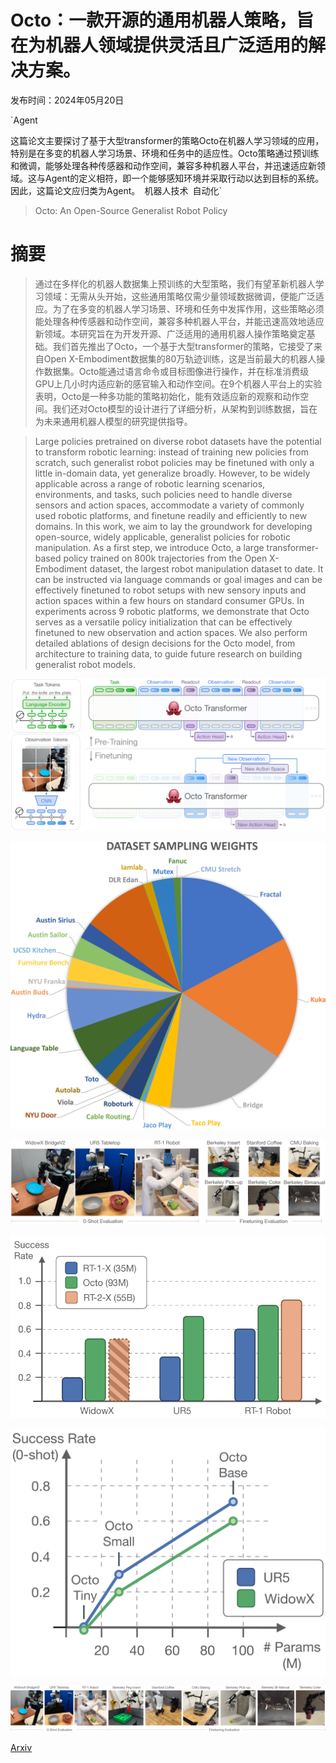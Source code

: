 # Octo：一款开源的通用机器人策略，旨在为机器人领域提供灵活且广泛适用的解决方案。

发布时间：2024年05月20日

`Agent

这篇论文主要探讨了基于大型transformer的策略Octo在机器人学习领域的应用，特别是在多变的机器人学习场景、环境和任务中的适应性。Octo策略通过预训练和微调，能够处理各种传感器和动作空间，兼容多种机器人平台，并迅速适应新领域。这与Agent的定义相符，即一个能够感知环境并采取行动以达到目标的系统。因此，这篇论文应归类为Agent。` `机器人技术` `自动化`

> Octo: An Open-Source Generalist Robot Policy

# 摘要

> 通过在多样化的机器人数据集上预训练的大型策略，我们有望革新机器人学习领域：无需从头开始，这些通用策略仅需少量领域数据微调，便能广泛适应。为了在多变的机器人学习场景、环境和任务中发挥作用，这些策略必须能处理各种传感器和动作空间，兼容多种机器人平台，并能迅速高效地适应新领域。本研究旨在为开发开源、广泛适用的通用机器人操作策略奠定基础。我们首先推出了Octo，一个基于大型transformer的策略，它接受了来自Open X-Embodiment数据集的80万轨迹训练，这是当前最大的机器人操作数据集。Octo能通过语言命令或目标图像进行操作，并在标准消费级GPU上几小时内适应新的感官输入和动作空间。在9个机器人平台上的实验表明，Octo是一种多功能的策略初始化，能有效适应新的观察和动作空间。我们还对Octo模型的设计进行了详细分析，从架构到训练数据，旨在为未来通用机器人模型的研究提供指导。

> Large policies pretrained on diverse robot datasets have the potential to transform robotic learning: instead of training new policies from scratch, such generalist robot policies may be finetuned with only a little in-domain data, yet generalize broadly. However, to be widely applicable across a range of robotic learning scenarios, environments, and tasks, such policies need to handle diverse sensors and action spaces, accommodate a variety of commonly used robotic platforms, and finetune readily and efficiently to new domains. In this work, we aim to lay the groundwork for developing open-source, widely applicable, generalist policies for robotic manipulation. As a first step, we introduce Octo, a large transformer-based policy trained on 800k trajectories from the Open X-Embodiment dataset, the largest robot manipulation dataset to date. It can be instructed via language commands or goal images and can be effectively finetuned to robot setups with new sensory inputs and action spaces within a few hours on standard consumer GPUs. In experiments across 9 robotic platforms, we demonstrate that Octo serves as a versatile policy initialization that can be effectively finetuned to new observation and action spaces. We also perform detailed ablations of design decisions for the Octo model, from architecture to training data, to guide future research on building generalist robot models.

![Octo：一款开源的通用机器人策略，旨在为机器人领域提供灵活且广泛适用的解决方案。](../../../paper_images/2405.12213/x1.png)

![Octo：一款开源的通用机器人策略，旨在为机器人领域提供灵活且广泛适用的解决方案。](../../../paper_images/2405.12213/x2.png)

![Octo：一款开源的通用机器人策略，旨在为机器人领域提供灵活且广泛适用的解决方案。](../../../paper_images/2405.12213/x3.png)

![Octo：一款开源的通用机器人策略，旨在为机器人领域提供灵活且广泛适用的解决方案。](../../../paper_images/2405.12213/x4.png)

![Octo：一款开源的通用机器人策略，旨在为机器人领域提供灵活且广泛适用的解决方案。](../../../paper_images/2405.12213/x5.png)

![Octo：一款开源的通用机器人策略，旨在为机器人领域提供灵活且广泛适用的解决方案。](../../../paper_images/2405.12213/x6.png)

[Arxiv](https://arxiv.org/abs/2405.12213)